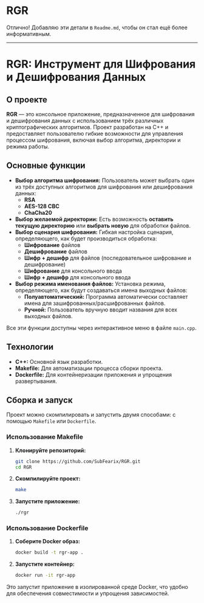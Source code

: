 # RGR
Отлично\! Добавляю эти детали в `Readme.md`, чтобы он стал ещё более информативным.

-----

# RGR: Инструмент для Шифрования и Дешифрования Данных

## О проекте

**RGR** — это консольное приложение, предназначенное для шифрования и дешифрования данных с использованием трёх различных криптографических алгоритмов. Проект разработан на C++ и предоставляет пользователю гибкие возможности для управления процессом шифрования, включая выбор алгоритма, директории и режима работы.

## Основные функции

  * **Выбор алгоритма шифрования:** Пользователь может выбрать один из трёх доступных алгоритмов для шифрования или дешифрования данных:
      * **RSA**
      * **AES-128 CBC**
      * **ChaCha20**
  * **Выбор желаемой директории:** Есть возможность **оставить текущую директорию** или **выбрать новую** для обработки файлов.
  * **Выбор сценария шифрования:** Гибкая настройка сценария, определяющего, как будет производиться обработка:
      * **Шифрование** файлов
      * **Дешифрование** файлов
      * **Шифр + дешифр** для файлов (последовательное шифрование и дешифрование)
      * **Шифрование** для консольного ввода
      * **Шифр + дешифр** для консольного ввода
  * **Выбор режима именования файлов:** Установка режима, определяющего, как будут создаваться имена выходных файлов:
      * **Полуавтоматический:** Программа автоматически составляет имена для зашифрованных/расшифрованных файлов.
      * **Ручной:** Пользователь вручную вводит названия для всех выходных файлов.

Все эти функции доступны через интерактивное меню в файле `main.cpp`.

## Технологии

  * **C++:** Основной язык разработки.
  * **Makefile:** Для автоматизации процесса сборки проекта.
  * **Dockerfile:** Для контейнеризации приложения и упрощения развертывания.

## Сборка и запуск

Проект можно скомпилировать и запустить двумя способами: с помощью `Makefile` или `Dockerfile`.

### Использование Makefile

1.  **Клонируйте репозиторий:**

    ```bash
    git clone https://github.com/SubFearix/RGR.git
    cd RGR
    ```

2.  **Скомпилируйте проект:**

    ```bash
    make
    ```

3.  **Запустите приложение:**

    ```bash
    ./rgr
    ```

### Использование Dockerfile

1.  **Соберите Docker образ:**

    ```bash
    docker build -t rgr-app .
    ```

2.  **Запустите контейнер:**

    ```bash
    docker run -it rgr-app
    ```

Это запустит приложение в изолированной среде Docker, что удобно для обеспечения совместимости и упрощения зависимостей.
